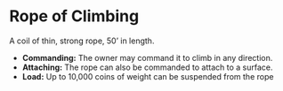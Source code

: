 # Rope of Climbing

A coil of thin, strong rope, 50’ in length.

- **Commanding:** The owner may command it to climb in any direction.
- **Attaching:** The rope can also be commanded to attach to a surface.
- **Load:** Up to 10,000 coins of weight can be suspended from the rope